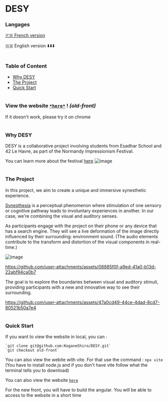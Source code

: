 # DESY

### Langages
[🇫🇷 French version](https://github.com/KoganeShiro/DESY/blob/main/README%20(fr).md)

🇬🇧 English version ⬇️⬇️⬇️

#

### Table of Content
- [Why DESY](#why-desy)
- [The Project](#the-project)
- [Quick Start](#quick-start)

#
### View the website [`*here*`](https://koganeshiro.github.io/DESY/index.html) ! *(old-front)*
If it doesn't work, please try it on chrome
#

### Why DESY

DESY is a collaborative project involving students from Esadhar School and 42 Le Havre, as part of the Normandy Impressionism Festival.

You can learn more about the festival [here](https://www.normandie-impressionniste.fr/en/les-interfaces-numeriques/view/215/desy)
![image](https://github.com/KoganeShiro/desy/assets/126095786/c3f5f0df-1095-4d5a-93fe-ec71be1ea26e)

#
### The Project
In this project, we aim to create a unique and immersive synesthetic experience.

[Synesthesia](https://en.wikipedia.org/wiki/Synesthesia) is a perceptual phenomenon where stimulation of one sensory or cognitive pathway leads to involuntary experiences in another. In our case, we're combining the visual and auditory senses.

As participants engage with the project on their phone or any device that has a search engine.
They will see a live deformation of the image directly influenced by their surrounding: environment sound. (The audio elements contribute to the transform and distortion of the visual components in real-time.)

![image](https://github.com/user-attachments/assets/90f30b7e-84ac-401f-8c77-86afab46ba6f)


https://github.com/user-attachments/assets/08885f0f-a9ed-41a0-b13d-22abf94ca0b7



The goal is to explore the boundaries between visual and auditory stimuli, providing participants with a new and innovative way to see their surrounding.


https://github.com/user-attachments/assets/47a0cd49-44ce-4dad-8cd7-80521b50a7e4


#

### Quick Start
If you want to view the website in local, you can :

    `git clone git@github.com:KoganeShiro/DESY.git`
    `git checkout old-front`

<!--
  open the directory in VSC (VSCodium or VSCode)
  Install the Live Server extension and go to `index.html` and click to `Go Live`

  If you are using Vim (or any other IDE) you can open the directory and open the terminal and write
  
    `python3 -m http.server`
-->
You can also view the webite with vite. For that use the command :
		`npx vite`
(You have to install node.js and if you don't have vite follow what the terminal tells you to download)

You can also view the website [`here`](https://koganeshiro.github.io/DESY/index.html)


For the new front, you will have to build the angular. You will be able to access to the website in a short time


